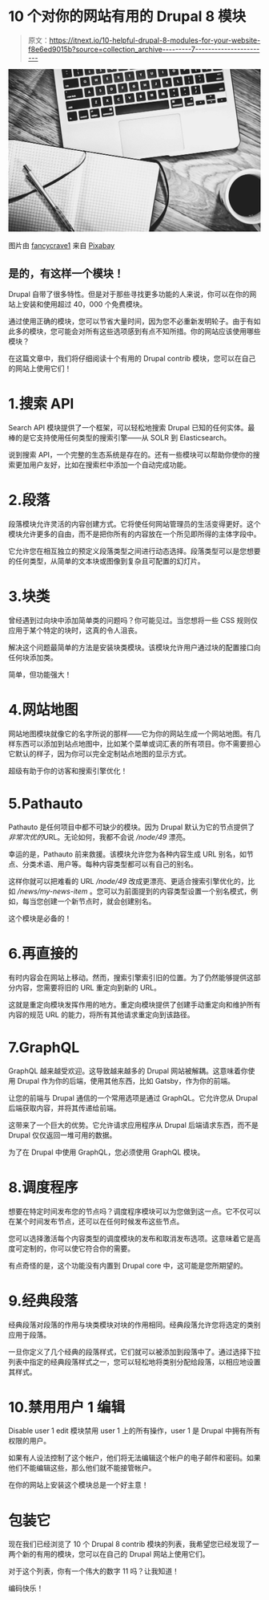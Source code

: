 # 10 个对你的网站有用的 Drupal 8 模块

> 原文：<https://itnext.io/10-helpful-drupal-8-modules-for-your-website-f8e6ed9015b?source=collection_archive---------7----------------------->

![](img/cdf83acb016f9fdda72925a249f8410a.png)

图片由 [fancycrave1](https://pixabay.com/users/fancycrave1-1115284/?utm_source=link-attribution&amp;utm_medium=referral&amp;utm_campaign=image&amp;utm_content=820281) 来自 [Pixabay](https://pixabay.com/?utm_source=link-attribution&amp;utm_medium=referral&amp;utm_campaign=image&amp;utm_content=820281)

## 是的，有这样一个模块！

Drupal 自带了很多特性。但是对于那些寻找更多功能的人来说，你可以在你的网站上安装和使用超过 40，000 个免费模块。

通过使用正确的模块，您可以节省大量时间，因为您不必重新发明轮子。由于有如此多的模块，您可能会对所有这些选项感到有点不知所措。你的网站应该使用哪些模块？

在这篇文章中，我们将仔细阅读十个有用的 Drupal contrib 模块，您可以在自己的网站上使用它们！

# 1.搜索 API

Search API 模块提供了一个框架，可以轻松地搜索 Drupal 已知的任何实体。最棒的是它支持使用任何类型的搜索引擎——从 SOLR 到 Elasticsearch。

说到搜索 API，一个完整的生态系统是存在的。还有一些模块可以帮助你使你的搜索更加用户友好，比如在搜索栏中添加一个自动完成功能。

# 2.段落

段落模块允许灵活的内容创建方式。它将使任何网站管理员的生活变得更好。这个模块允许更多的自由，而不是把你所有的内容放在一个所见即所得的主体字段中。

它允许您在相互独立的预定义段落类型之间进行动态选择。段落类型可以是您想要的任何类型，从简单的文本块或图像到复杂且可配置的幻灯片。

# 3.块类

曾经遇到过向块中添加简单类的问题吗？你可能见过。当您想将一些 CSS 规则仅应用于某个特定的块时，这真的令人沮丧。

解决这个问题最简单的方法是安装块类模块。该模块允许用户通过块的配置接口向任何块添加类。

简单，但功能强大！

# 4.网站地图

网站地图模块就像它的名字所说的那样——它为你的网站生成一个网站地图。有几样东西可以添加到站点地图中，比如某个菜单或词汇表的所有项目。你不需要担心它默认的样子，因为你可以完全定制站点地图的显示方式。

超级有助于你的访客和搜索引擎优化！

# 5.Pathauto

Pathauto 是任何项目中都不可缺少的模块。因为 Drupal 默认为它的节点提供了*非常次优的*URL。无论如何，我都不会说 */node/49* 漂亮。

幸运的是，Pathauto 前来救援。该模块允许您为各种内容生成 URL 别名，如节点、分类术语、用户等。每种内容类型都可以有自己的别名。

这样你就可以把难看的 URL */node/49* 改成更漂亮、更适合搜索引擎优化的，比如 */news/my-news-item* 。您可以为前面提到的内容类型设置一个别名模式，例如，每当您创建一个新节点时，就会创建别名。

这个模块是必备的！

# 6.再直接的

有时内容会在网站上移动。然而，搜索引擎索引旧的位置。为了仍然能够提供这部分内容，您需要将旧的 URL 重定向到新的 URL。

这就是重定向模块发挥作用的地方。重定向模块提供了创建手动重定向和维护所有内容的规范 URL 的能力，将所有其他请求重定向到该路径。

# 7.GraphQL

GraphQL 越来越受欢迎。这导致越来越多的 Drupal 网站被解耦。这意味着你使用 Drupal 作为你的后端，使用其他东西，比如 Gatsby，作为你的前端。

让您的前端与 Drupal 通信的一个常用选项是通过 GraphQL。它允许您从 Drupal 后端获取内容，并将其传递给前端。

这带来了一个巨大的优势。它允许请求应用程序从 Drupal 后端请求东西，而不是 Drupal 仅仅返回一堆可用的数据。

为了在 Drupal 中使用 GraphQL，您必须使用 GraphQL 模块。

# 8.调度程序

想要在特定时间发布您的节点吗？调度程序模块可以为您做到这一点。它不仅可以在某个时间发布节点，还可以在任何时候发布这些节点。

您可以选择激活每个内容类型的调度模块的发布和取消发布选项。这意味着它是高度可定制的，你可以使它符合你的需要。

有点奇怪的是，这个功能没有内置到 Drupal core 中，这可能是您所期望的。

# 9.经典段落

经典段落对段落的作用与块类模块对块的作用相同。经典段落允许您将选定的类别应用于段落。

一旦你定义了几个经典的段落样式，它们就可以被添加到段落中了。通过选择下拉列表中指定的经典段落样式之一，您可以轻松地将类别分配给段落，以相应地设置其样式。

# 10.禁用用户 1 编辑

Disable user 1 edit 模块禁用 user 1 上的所有操作，user 1 是 Drupal 中拥有所有权限的用户。

如果有人设法控制了这个帐户，他们将无法编辑这个帐户的电子邮件和密码。如果他们不能编辑这些，那么他们就不能接管帐户。

在你的网站上安装这个模块总是一个好主意！

# 包装它

现在我们已经浏览了 10 个 Drupal 8 contrib 模块的列表，我希望您已经发现了一两个新的有用的模块，您可以在自己的 Drupal 网站上使用它们。

对于这个列表，你有一个伟大的数字 11 吗？让我知道！

编码快乐！